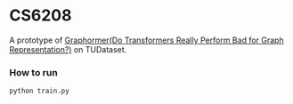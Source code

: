 # CS6208

A prototype of [Graphormer(Do Transformers Really Perform Bad for Graph Representation?)](https://arxiv.org/abs/2106.05234) on TUDataset.
### How to run
```
python train.py
```
